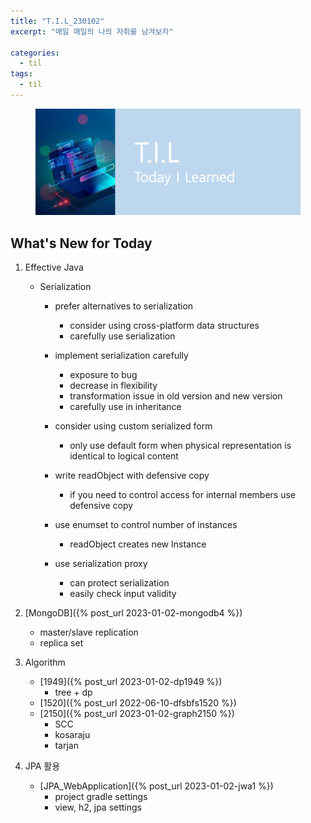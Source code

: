 ```yaml
---
title: "T.I.L_230102"
excerpt: "매일 매일의 나의 자취를 남겨보자"

categories:
  - til
tags:
  - til
---
```

<figure>
    <img src="/assets/images/til_image.png">
</figure>

## What's New for Today   
1. Effective Java
    - Serialization
        - prefer alternatives to serialization
            - consider using cross-platform data structures
            -  carefully use serialization
        - implement serialization carefully
            - exposure to bug
            - decrease in flexibility
            - transformation issue in old version and new version
            - carefully use in inheritance
        - consider using custom serialized form
            - only use default form when physical representation is identical to logical content
        - write readObject with defensive copy
            - if you need to control access for internal members use defensive copy

        - use enumset to control number of instances
            - readObject creates new Instance
        - use serialization proxy
            - can protect serialization 
            - easily check input validity


2. [MongoDB]({% post_url 2023-01-02-mongodb4 %})
    - master/slave replication
    - replica set

3. Algorithm
    - [1949]({% post_url 2023-01-02-dp1949 %})
        - tree + dp
    - [1520]({% post_url 2022-06-10-dfsbfs1520 %})
    - [2150]({% post_url 2023-01-02-graph2150 %})
        - SCC
        - kosaraju
        - tarjan

4. JPA 활용
    - [JPA_WebApplication]({% post_url 2023-01-02-jwa1 %})
        - project gradle settings
        - view, h2, jpa settings
    
    